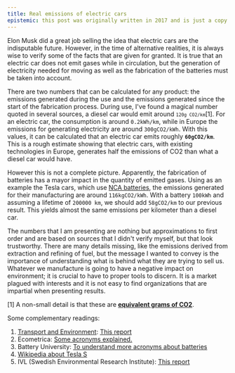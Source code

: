 ```yaml
---
title: Real emissions of electric cars
epistemic: this post was originally written in 2017 and is just a copy from a backed up database
---
```


Elon Musk did a great job selling the idea that electric cars are the indisputable future. However, in the time of alternative realities, it is always wise to verify some of the facts that are given for granted. It is true that an electric car does not emit gases while in circulation, but the generation of electricity needed for moving as well as the fabrication of the batteries must be taken into account.

There are two numbers that can be calculated for any product: the emissions generated during the use and the emissions generated since the start of the fabrication process. During use, I've found a magical number quoted in several sources, a diesel car would emit around <code><code>120g CO2/km</code></code>[1]. For an electric car, the consumption is around <code>0.2kWh/km</code>, while in Europe the emissions for generating electricity are around <code>300gCO2/kWh</code>. With this values, it can be calculated that an electric car emits roughly <strong><code>60gCO2/km</code></strong>. This is a rough estimate showing that electric cars, with existing technologies in Europe, generates half the emissions of CO2 than what a diesel car would have.

However this is not a complete picture. Apparently, the fabrication of batteries has a mayor impact in the quantity of emitted gases. Using as an example the Tesla cars, which use <a href="http://batteryuniversity.com/learn/article/types_of_lithium_ion">NCA batteries</a>, the emissions generated for their manufacturing are around <code>116kgCO2/kWh</code>. With a battery <code>100kWh</code> and assuming a lifetime of <code>200000 km</code>, we should add <code>58gCO2/km</code> to our previous result. This yields almost the same emissions per kilometer than a diesel car.

The numbers that I am presenting are nothing but approximations to first order and are based on sources that I didn't verify myself, but that look trustworthy. There are many details missing, like the emissions derived from extraction and refining of fuel, but the message I wanted to convey is the importance of understanding what is behind what they are trying to sell us. Whatever we manufacture is going to have a negative impact on environment; it is crucial to have to proper tools to discern. It is a market plagued with interests and it is not easy to find organizations that are impartial when presenting results.

[1] A non-small detail is that these are <a href="https://ecometrica.com/assets/GHGs-CO2-CO2e-and-Carbon-What-Do-These-Mean-v2.1.pdf"><strong>equivalent grams of CO2</strong></a>.

Some complementary readings:
1. <a href="https://www.transportenvironment.org/">Transport and Environment</a>: <a href="https://www.transportenvironment.org/sites/te/files/publications/TE%20-%20draft%20report%20v04.pdf">This report</a>
2. Ecometrica: <a href="https://ecometrica.com/assets/GHGs-CO2-CO2e-and-Carbon-What-Do-These-Mean-v2.1.pdf">Some acronyms explained.</a>
3. Battery University: <a href="http://batteryuniversity.com/learn/article/types_of_lithium_ion">To understand more acronyms about batteries</a>
4. <a href="https://en.wikipedia.org/wiki/Tesla_Model_S">Wikipedia about Tesla S</a>
5. IVL (Swedish Environmental Research Institute): <a href="http://www.ivl.se/download/18.5922281715bdaebede95a9/1496136143435/C243.pdf">This report</a>